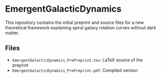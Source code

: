 # EmergentGalacticDynamics

This repository contains the initial preprint and source files for a new theoretical framework explaining spiral galaxy rotation curves without dark matter.

## Files

- `EmergentGalacticDynamics_PrePreprint.tex`: LaTeX source of the preprint
- `EmergentGalacticDynamics_PrePreprint.pdf`: Compiled version
